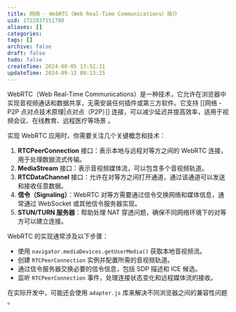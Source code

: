 ```yaml
---
title: 网络 - WebRTC（Web Real-Time Communications）简介
uid: 1722837151790
aliases: []
categories: 
tags: []
archive: false
draft: false
todo: false
createTime: 2024-08-05 13:52:31
updateTime: 2024-09-12 08:13:15
---
```


WebRTC（Web Real-Time Communications）是一种技术，它允许在浏览器中实现音视频通话和数据共享，无需安装任何插件或第三方软件。它支持 [[网络 - P2P 点对点技术原理|点对点（P2P）]] 连接，可以减少延迟并提高效率，适用于视频会议、在线教育、远程医疗等场景 。

实现 WebRTC 应用时，你需要关注几个关键概念和技术：

1. **RTCPeerConnection** 接口：表示本地与远程对等方之间的 WebRTC 连接，用于处理数据流式传输。
2. **MediaStream** 接口：表示音视频媒体流，可以包含多个音视频轨道。
3. **RTCDataChannel** 接口：允许在对等方之间打开通道，通过该通道可以发送和接收任意数据。
4. **信令（Signaling）**：WebRTC 对等方需要通过信令交换网络和媒体信息，通常通过 WebSocket 或其他信令服务器实现。
5. **STUN/TURN 服务器**：帮助处理 NAT 穿透问题，确保不同网络环境下的对等方可以建立连接。

WebRTC 的实现通常涉及以下步骤：

- 使用 `navigator.mediaDevices.getUserMedia()` 获取本地音视频流。
- 创建 `RTCPeerConnection` 实例并配置所需的音视频轨道。
- 通过信令服务器交换必要的信令信息，包括 SDP 描述和 ICE 候选。
- 监听 `RTCPeerConnection` 事件，处理连接状态变化和远程媒体流的接收。

在实际开发中，可能还会使用 `adapter.js` 库来解决不同浏览器之间的兼容性问题 。
